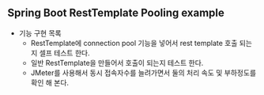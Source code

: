 ## Spring Boot RestTemplate Pooling example

* 기능 구현 목록
    + RestTemplate에 connection pool 기능을 넣어서 rest template 호출 되는지 셀프 테스트 한다.
    + 일반 RestTemplate을 만들어서 호출이 되는지 테스트 한다.
    + JMeter를 사용해서 동시 접속자수를 늘려가면서 둘의 처리 속도 및 부하정도를 확인 해 본다.